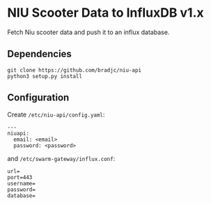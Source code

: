 NIU Scooter Data to InfluxDB v1.x
=================================

Fetch Niu scooter data and push it to an influx database.


Dependencies
------------

```
git clone https://github.com/bradjc/niu-api
python3 setup.py install
```


Configuration
-------------

Create `/etc/niu-api/config.yaml`:

```
---
niuapi:
  email: <email>
  password: <password>
```

and `/etc/swarm-gateway/influx.conf`:

```
url=
port=443
username=
password=
database=
```
